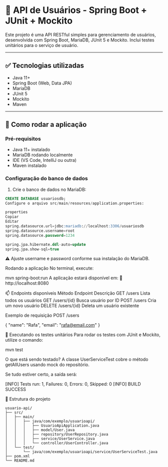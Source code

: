 # 🧪 API de Usuários - Spring Boot + JUnit + Mockito

Este projeto é uma API RESTful simples para gerenciamento de usuários, desenvolvida com Spring Boot, MariaDB, JUnit 5 e Mockito. Inclui testes unitários para o serviço de usuário.

---

## ✅ Tecnologias utilizadas

- Java 11+
- Spring Boot (Web, Data JPA)
- MariaDB
- JUnit 5
- Mockito
- Maven

---

## 🚀 Como rodar a aplicação

### Pré-requisitos

- Java 11+ instalado
- MariaDB rodando localmente
- IDE (VS Code, IntelliJ ou outra)
- Maven instalado

### Configuração do banco de dados

1. Crie o banco de dados no MariaDB:

```sql
CREATE DATABASE usuariosdb;
Configure o arquivo src/main/resources/application.properties:

properties
Copiar
Editar
spring.datasource.url=jdbc:mariadb://localhost:3306/usuariosdb
spring.datasource.username=root
spring.datasource.password=1234

spring.jpa.hibernate.ddl-auto=update
spring.jpa.show-sql=true
```

⚠️ Ajuste username e password conforme sua instalação do MariaDB.

Rodando a aplicação
No terminal, execute:

mvn spring-boot:run
A aplicação estará disponível em:
📍 http://localhost:8080

📫 Endpoints disponíveis
Método	Endpoint	Descrição
GET	/users	Lista todos os usuários
GET	/users/{id}	Busca usuário por ID
POST	/users	Cria um novo usuário
DELETE	/users/{id}	Deleta um usuário existente

Exemplo de requisição POST /users

{
  "name": "Rafa",
  "email": "rafa@email.com"
}

🧪 Executando os testes unitários
Para rodar os testes com JUnit e Mockito, utilize o comando:

mvn test

O que está sendo testado?
A classe UserServiceTest cobre o método getAllUsers usando mock do repositório.

Se tudo estiver certo, a saída será:

[INFO] Tests run: 1, Failures: 0, Errors: 0, Skipped: 0
[INFO] BUILD SUCCESS

📁 Estrutura do projeto
```
usuario-api/
├── src/
│   ├── main/
│   │   ├── java/com/exemplo/usuarioapi/
│   │   │   ├── UsuarioApiApplication.java
│   │   │   ├── model/User.java
│   │   │   ├── repository/UserRepository.java
│   │   │   ├── service/UserService.java
│   │   │   └── controller/UserController.java
│   └── test/
│       └── java/com/exemplo/usuarioapi/service/UserServiceTest.java
├── pom.xml
└── README.md
```
